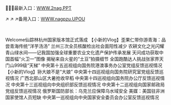 <p>
	🦆🦆🦆最新入口：<a href="http://www.baidu.com/link?url=6MA2SWnO3Raqke39an_0PUxosM6ZrUGzi1BN9tNnlPW&wd">WWW.2nag.PPT</a> 
	<p>
		↗
↗
↗备用入口：<a href="http://www.baidu.com/link?url=6MA2SWnO3Raqke39an_0PUxosM6ZrUGzi1BN9tNnlPW&wd">WWW.nagpzu.UPOU</a> 
	</p>
	<p>
		<br />
	</p>
	<p>
		Welcome仙踪林杭州国家版本馆正式落成
【小新的Vlog】歪果仁带你游青海：品尝青海传统“洋芋汤汤”
兰州三次全员核酸检出社会面阳性减少
农耕文化之光闪耀青山绿水间——记我国加强全球重要农业文化遗产保护传承发展
天问成功获取中国首幅“火卫一”图像 揭秘来自火星的“土豆”拍摄细节
全国跑酷达人挑战张家界天门山999级“天梯”
中央第十五巡视组向国务院港澳事务办公室党组反馈巡视情况
【小新的Vlog】狲大娘不是“大娘”
中央第十四巡视组向国务院研究室党组反馈巡视情况
广西北部山区大暑抢收早稻
中央第十四巡视组向国务院办公厅反馈巡视情况
中央第十三巡视组向中央组织部反馈巡视情况
中央第十二巡视组向国家邮政局党组反馈巡视情况
俄罗斯国防部长：乌克兰应保障乌水域安全
美媒：美国驻非洲国家使馆人员短缺
中央第一巡视组向中央国家安全委员会办公室反馈巡视情况
	</p>
